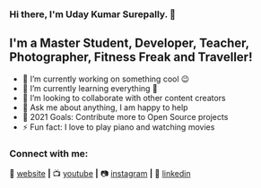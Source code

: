 ### Hi there, I'm Uday Kumar Surepally. 👋


## I'm a Master Student, Developer, Teacher, Photographer, Fitness Freak and Traveller!
- 🔭 I’m currently working on something cool 😉
- 🌱 I’m currently learning everything 🤣
- 👯 I’m looking to collaborate with other content creators
- 💬 Ask me about anything, I am happy to help
- 🥅 2021 Goals: Contribute more to Open Source projects
- ⚡ Fun fact: I love to play piano and watching movies

### Connect with me:
🏡 [website][website] **|** 
📺 [youtube][youtube] **|** 
📷 [instagram][instagram] **|** 
👔 [linkedin][linkedin]

[website]: https://aiesrobotix.com
[youtube]: https://youtube.com/aiesrobotix.com
[instagram]: https://instagram.com/UdayRockzzz
[linkedin]: https://linkedin.com/in/uday-kumar-surepally-01422078/
